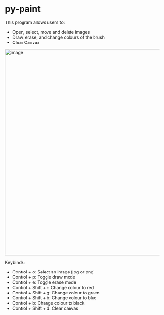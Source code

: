 # py-paint

This program allows users to:
- Open, select, move and delete images
- Draw, erase, and change colours of the brush                                           
- Clear Canvas

<img width="676" alt="image" src="https://user-images.githubusercontent.com/112285076/224048461-c6599b99-d3b8-4d40-aac9-0eceb9ffe47d.png">

Keybinds:
- Control + o: Select an image (jpg or png)
- Control + p: Toggle draw mode
- Control + e: Toggle erase mode
- Control + Shift + r: Change colour to red
- Control + Shift + g: Change colour to green
- Control + Shift + b: Change colour to blue
- Control + b: Change colour to black
- Control + Shift + d: Clear canvas
